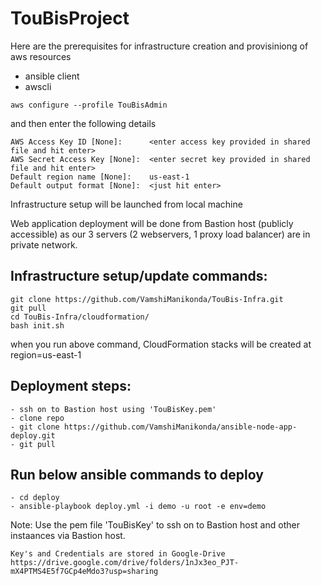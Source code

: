 # TouBisProject

Here are the prerequisites for infrastructure creation and provisiniong of aws resources
- ansible client
- awscli
```
aws configure --profile TouBisAdmin
```
and then enter the following details

```
AWS Access Key ID [None]:      <enter access key provided in shared file and hit enter>
AWS Secret Access Key [None]:  <enter secret key provided in shared file and hit enter>
Default region name [None]:    us-east-1
Default output format [None]:  <just hit enter>
```
Infrastructure setup will be launched from local machine

Web application deployment will be done from Bastion host (publicly accessible) as our 3 servers (2 webservers, 1 proxy load balancer) are in private network.


Infrastructure setup/update commands:
------------------------------
```
git clone https://github.com/VamshiManikonda/TouBis-Infra.git
git pull
cd TouBis-Infra/cloudformation/
bash init.sh
```
when you run above command, CloudFormation stacks will be created at region=us-east-1

Deployment steps:
--------------------------------
```
- ssh on to Bastion host using 'TouBisKey.pem'
- clone repo
- git clone https://github.com/VamshiManikonda/ansible-node-app-deploy.git
- git pull
```
Run below ansible commands to deploy
-------------------------------------
```
- cd deploy
- ansible-playbook deploy.yml -i demo -u root -e env=demo
```

Note: Use the pem file 'TouBisKey' to ssh on to Bastion host and other instaances via Bastion host.

```
Key's and Credentials are stored in Google-Drive
https://drive.google.com/drive/folders/1nJx3eo_PJT-mX4PTMS4E5f7GCp4eMdo3?usp=sharing
```
